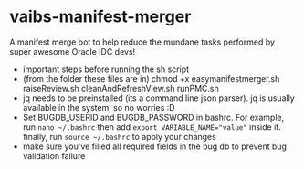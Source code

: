 # vaibs-manifest-merger
A manifest merge bot to help reduce the mundane tasks performed by super awesome Oracle IDC devs!

- important steps before running the sh script
- (from the folder these files are in) chmod +x easymanifestmerger.sh raiseReview.sh cleanAndRefreshView.sh runPMC.sh
- jq needs to be preinstalled (its a command line json parser). jq is usually available in the system, so no worries :D
- Set BUGDB_USERID and BUGDB_PASSWORD in bashrc. For example, run ```nano ~/.bashrc``` then add ```export VARIABLE_NAME="value"``` inside it. finally, run ```source ~/.bashrc``` to apply your changes
- make sure you've filled all required fields in the bug db to prevent bug validation failure